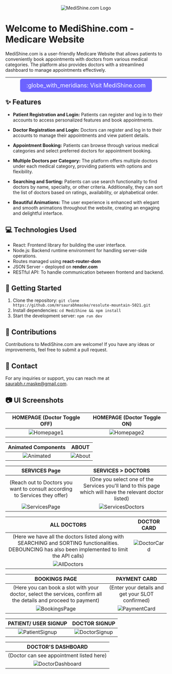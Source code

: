 <!-- Add a banner or logo image to make it more attractive -->
<p align="center">
  <img src="/path/Images/logo.png" alt="MediShine.com Logo">
</p>

# Welcome to MediShine.com - Medicare Website

MediShine.com is a user-friendly Medicare Website that allows patients to conveniently book appointments with doctors from various medical categories. The platform also provides doctors with a streamlined dashboard to manage appointments effectively.

---

<p align="center">
  <a href="https://medishine.vercel.app/" target="_blank" style="background-color: #6c63ff; color: white; font-size: 18px; padding: 10px 20px; border-radius: 6px; text-decoration: none;">
    :globe_with_meridians: Visit MediShine.com
  </a>
</p>


## :sparkles: Features

- **Patient Registration and Login:** Patients can register and log in to their accounts to access personalized features and book appointments.

- **Doctor Registration and Login:** Doctors can register and log in to their accounts to manage their appointments and view patient details.

- **Appointment Booking:** Patients can browse through various medical categories and select preferred doctors for appointment booking.

- **Multiple Doctors per Category:** The platform offers multiple doctors under each medical category, providing patients with options and flexibility.

- **Searching and Sorting:** Patients can use search functionality to find doctors by name, specialty, or other criteria. Additionally, they can sort the list of doctors based on ratings, availability, or alphabetical order.

- **Beautiful Animations:** The user experience is enhanced with elegant and smooth animations throughout the website, creating an engaging and delightful interface.

## :computer: Technologies Used

- React: Frontend library for building the user interface.
- Node.js: Backend runtime environment for handling server-side operations.
- Routes managed using **react-router-dom**
- JSON Server - deployed on **render.com**
- RESTful API: To handle communication between frontend and backend.

## :rocket: Getting Started

1. Clone the repository: `git clone https://github.com/mrsaurabhmaske/resolute-mountain-5021.git`
2. Install dependencies: `cd MediShine && npm install`
3. Start the development server: `npm run dev`

## :raised_hands: Contributions

Contributions to MediShine.com are welcome! If you have any ideas or improvements, feel free to submit a pull request.

## :email: Contact

For any inquiries or support, you can reach me at [saurabh.r.maske@gmail.com](mailto:saurabh.r.maske@gmail.com).


## :camera: UI Screenshots

| HOMEPAGE (Doctor Toggle OFF) | HOMEPAGE (Doctor Toggle ON) |
| :---: | :---: |
| ![Homepage1](https://github.com/mrsaurabhmaske/resolute-mountain-5021/assets/123891687/366bf767-7b1e-4452-88da-5078bf7bbf1b) | ![Homepage2](https://github.com/mrsaurabhmaske/resolute-mountain-5021/assets/123891687/3e405b50-b3f0-4f77-aaf5-6ea7d9038e0c) |

| Animated Components | ABOUT |
| :---: | :---: |
| ![Animated](https://github.com/mrsaurabhmaske/resolute-mountain-5021/assets/123891687/ab28a21d-ae35-4645-b5d3-c2e193c56e6c) | ![About](https://github.com/mrsaurabhmaske/resolute-mountain-5021/assets/123891687/33665153-4107-4c0d-88df-79da961b124d) |


| SERVICES Page | SERVICES > DOCTORS |
| :---: | :---: |
| (Reach out to Doctors you want to consult according to Services they offer) | (One you select one of the Services you'll land to this page which will have the relevant doctor listed) |
| ![ServicesPage](https://github.com/mrsaurabhmaske/resolute-mountain-5021/assets/123891687/23d133cf-b5d3-4298-afec-cbd8fea2a236) | ![ServicesDoctors](https://github.com/mrsaurabhmaske/resolute-mountain-5021/assets/123891687/5730381f-2fd9-4b57-81ee-8569fa717b1f) |

| ALL DOCTORS | DOCTOR CARD |
| :---: | :---: |
| (Here we have all the doctors listed along with SEARCHING and SORTING functionalities. DEBOUNCING has also been implemented to limit the API calls) | ![DoctorCard](https://github.com/mrsaurabhmaske/resolute-mountain-5021/assets/123891687/a4a3ae81-e282-4281-b0fe-8993afc1269d) |
| ![AllDoctors](https://github.com/mrsaurabhmaske/resolute-mountain-5021/assets/123891687/7cb55e95-8d0a-4712-b10d-fe586d4b5292) | |

| BOOKINGS PAGE | PAYMENT CARD |
| :---: | :---: |
| (Here you can book a slot with your doctor, select the services, confirm all the details and proceed to payment) | (Enter your details and get your SLOT confirmed) |
| ![BookingsPage](https://github.com/mrsaurabhmaske/resolute-mountain-5021/assets/123891687/f32ab870-e0fd-4ee8-a1b1-3c9bf1ddc73e) | ![PaymentCard](https://github.com/mrsaurabhmaske/resolute-mountain-5021/assets/123891687/e844b2f9-68ed-4dec-9de1-e28a328af546) |

| PATIENT/ USER SIGNUP | DOCTOR SIGNUP |
| :---: | :---: |
| ![PatientSignup](https://github.com/mrsaurabhmaske/resolute-mountain-5021/assets/123891687/deb705b6-6930-4d80-85f0-64fbf60683eb) | ![DoctorSignup](https://github.com/mrsaurabhmaske/resolute-mountain-5021/assets/123891687/c908a2c3-01c3-4c92-be9f-0210ee6b6280) |

| DOCTOR'S DASHBOARD |
| :---: |
| (Doctor can see appointment listed here) |
| ![DoctorDashboard](https://github.com/mrsaurabhmaske/resolute-mountain-5021/assets/123891687/4ef6adc9-4250-40e9-aa64-33287dd0110e) |


